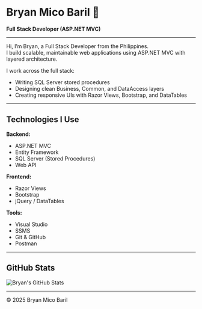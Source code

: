 # Bryan Mico Baril 👋

**Full Stack Developer (ASP.NET MVC)**  

---

Hi, I’m Bryan, a Full Stack Developer from the Philippines.  
I build scalable, maintainable web applications using ASP.NET MVC with layered architecture.

I work across the full stack:  
- Writing SQL Server stored procedures  
- Designing clean Business, Common, and DataAccess layers  
- Creating responsive UIs with Razor Views, Bootstrap, and DataTables  

---

## Technologies I Use

**Backend:**  
- ASP.NET MVC  
- Entity Framework  
- SQL Server (Stored Procedures)  
- Web API  

**Frontend:**  
- Razor Views  
- Bootstrap  
- jQuery / DataTables  

**Tools:**  
- Visual Studio  
- SSMS  
- Git & GitHub  
- Postman  

---

## GitHub Stats

![Bryan's GitHub Stats](https://github-readme-stats.vercel.app/api?username=BryanMico&show_icons=true&theme=radical)

---

© 2025 Bryan Mico Baril
